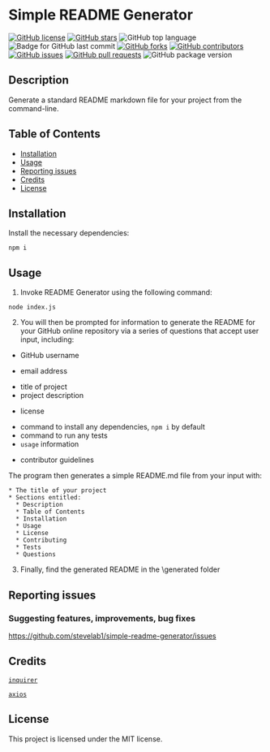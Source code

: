# Simple README Generator

[![GitHub license](https://img.shields.io/github/license/stevelab1/simple-readme-generator)](https://github.com/stevelab1/simple-readme-generator/blob/main/LICENSE)
  [![GitHub stars](https://img.shields.io/github/stars/stevelab1/simple-readme-generator)](https://github.com/stevelab1/simple-readme-generator/stargazers)
  ![GitHub top language](https://img.shields.io/github/languages/top/stevelab1/simple-readme-generator?style=flat&logo=appveyor) ![Badge for GitHub last commit](https://img.shields.io/github/last-commit/stevelab1/simple-readme-generator?style=flat&logo=appveyor)
  [![GitHub forks](https://img.shields.io/github/forks/stevelab1/simple-readme-generator)](https://github.com/stevelab1/simple-readme-generator/network)
  [![GitHub contributors](https://img.shields.io/github/contributors/stevelab1/simple-readme-generator)](https://github.com/stevelab1/simple-readme-generator/graphs/contributors)
  [![GitHub issues](https://img.shields.io/github/issues/stevelab1/simple-readme-generator)](https://github.com/stevelab1/simple-readme-generator/issues)
  [![GitHub pull requests](https://img.shields.io/github/issues-pr/stevelab1/simple-readme-generator)](https://github.com/stevelab1/simple-readme-generator/pulls)
  ![GitHub package version](https://img.shields.io/github/package-json/v/stevelab1/simple-readme-generator)

## Description

Generate a standard README markdown file for your project from the command-line.

## Table of Contents

- [Installation](#installation)
- [Usage](#usage)
- [Reporting issues](#reporting-issues)
- [Credits](#credits)
- [License](#license)

## Installation

Install the necessary dependencies:

```
npm i
```

## Usage

<!-- ### Instructions and examples for use: -->

1. Invoke README Generator using the following command:

```
node index.js
```

2. You will then be prompted for information to generate the README for your GitHub online repository via a series of questions that accept user input, including:

- GitHub username
<!-- in future allow (or other online repository) -->
- email address 
<!-- in future include more options (contact information (if any) for contributor / user questions) -->
- title of project
- project description 
<!-- (if any) -->
- license 
<!-- (if any) -->
- command to install any dependencies, `npm i` by default
- command to run any tests
- `usage` information
<!-- tips or info for user -->
- contributor guidelines

The program then generates a simple README.md file from your input with:

    * The title of your project
    * Sections entitled:
      * Description
      * Table of Contents
      * Installation
      * Usage
      * License
      * Contributing
      * Tests
      * Questions

3. Finally, find the generated README in the \generated folder

## Reporting issues

### Suggesting features, improvements, bug fixes

https://github.com/stevelab1/simple-readme-generator/issues

## Credits

[`inquirer`](https://www.npmjs.com/package/inquirer)

[`axios`](https://www.npmjs.com/package/axios)

## License

  This project is licensed under the MIT license.
